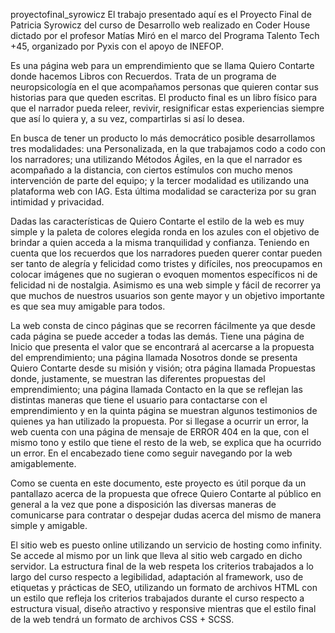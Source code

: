proyectofinal_syrowicz
El trabajo presentado aquí es el Proyecto Final de Patricia Syrowicz del curso de Desarrollo web realizado en Coder House dictado por el profesor Matías Miró en el marco del Programa Talento Tech +45, organizado por Pyxis con el apoyo de INEFOP. 

Es una página web para un emprendimiento que se llama Quiero Contarte donde hacemos Libros con Recuerdos. Trata de un programa de neuropsicología en el que acompañamos personas que quieren contar sus historias para que queden escritas. El producto final es un libro físico para que el narrador pueda releer, revivir, resignificar estas experiencias siempre que así lo quiera y, a su vez, compartirlas si así lo desea. 

En busca de tener un producto lo más democrático posible desarrollamos tres modalidades: una Personalizada, en la que trabajamos codo a codo con los narradores; una utilizando Métodos Ágiles, en la que el narrador es acompañado a la distancia, con ciertos estímulos con mucho menos intervención de parte del equipo; y la tercer modalidad es utilizando una plataforma web con IAG. Esta última modalidad se caracteriza por su gran intimidad y privacidad.

Dadas las características de Quiero Contarte el estilo de la web es muy simple y la paleta de colores elegida ronda en los azules con el objetivo de brindar a quien acceda a la misma tranquilidad y confianza. Teniendo en cuenta que los recuerdos que los narradores pueden querer contar pueden ser tanto de alegría y felicidad como tristes y difíciles, nos preocupamos en colocar imágenes que no sugieran o evoquen momentos específicos ni de felicidad ni de nostalgia.  Asimismo es una web simple y fácil de recorrer ya que muchos de nuestros usuarios son gente mayor y un objetivo importante es que sea muy amigable para todos.

La web consta de cinco páginas que se recorren fácilmente ya que desde cada página se puede acceder a todas las demás. Tiene una página de Inicio que presenta el valor que se encontrará al acercarse a la propuesta del emprendimiento; una página llamada Nosotros donde se presenta Quiero Contarte desde su misión y visión; otra página llamada Propuestas donde, justamente, se muestran las diferentes propuestas del emprendimiento; una página llamada Contacto en la que se reflejan las distintas maneras que tiene el usuario para contactarse con el emprendimiento y en la quinta página se muestran algunos testimonios de quienes ya han utilizado la propuesta. Por si llegase a ocurrir un error, la web cuenta con una página de mensaje de ERROR 404 en la que, con el mismo tono y estilo que tiene el resto de la web, se explica que ha ocurrido un error. En el encabezado tiene como seguir navegando por la web amigablemente. 

Como se cuenta en este documento, este proyecto es útil porque da un pantallazo acerca de la propuesta que ofrece Quiero Contarte al público en general a la vez que pone a disposición las diversas maneras de comunicarse para contratar o despejar dudas acerca del mismo de manera simple y amigable.

El sitio web es puesto online utilizando un servicio de hosting como infinity. Se accede al mismo por un link que lleva al sitio web cargado en dicho servidor. La estructura final de la web respeta los criterios trabajados a lo largo del curso respecto a legibilidad, adaptación al framework, uso de etiquetas y prácticas de SEO, utilizando un formato de archivos HTML con un estilo que refleja los criterios trabajados durante el curso respecto a estructura visual, diseño atractivo y responsive mientras que el estilo final de la web tendrá un formato de archivos CSS + SCSS. 

